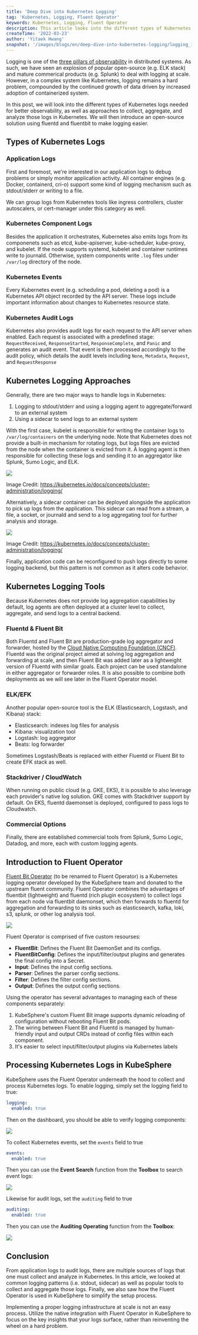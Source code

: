 ```yaml
---
title: 'Deep Dive into Kubernetes Logging'  
tag: 'Kubernetes, Logging, Fluent Operator'  
keywords: Kubernetes, Logging, Fluent Operator  
description: This article looks into the different types of Kubernetes logs needed for better observability as well as approaches to implement logging in Kubernetes.   
createTime: '2022-03-23'  
author: 'Yitaek Hwang'  
snapshot: '/images/blogs/en/deep-dive-into-kubernetes-logging/logging_1.png'
---
```


Logging is one of the [three pillars of observability](https://www.oreilly.com/library/view/distributed-systems-observability/9781492033431/ch04.html) in distributed systems. As such, we have seen an explosion of popular open-source (e.g. ELK stack) and mature commerical products (e.g. Splunk) to deal with logging at scale. However, in a complex system like Kubernetes, logging remains a hard problem, compounded by the continued growth of data driven by increased adoption of containerized system. 

In this post, we will look into the different types of Kubernetes logs needed for better observability, as well as approaches to collect, aggregate, and analyze those logs in Kubernetes. We will then introduce an open-source solution using fluentd and fluentbit to make logging easier. 

## Types of Kubernetes Logs 

### Application Logs

First and foremost, we're interested in our application logs to debug problems or simply monitor application activity. All container engines (e.g. Docker, containerd, cri-o) support some kind of logging mechanism such as stdout/stderr or writing to a file. 

We can group logs from Kubernetes tools like ingress controllers, cluster autoscalers, or cert-manager under this category as well. 

### Kubernetes Component Logs

Besides the application it orchestrates, Kubernetes also emits logs from its componenets such as etcd, kube-apiserver, kube-scheduler, kube-proxy, and kubelet. If the node supports systemd, kubelet and container runtimes write to journald. Otherwise, system components write `.log` files under `/var/log` directory of the node. 

### Kubernetes Events

Every Kubernetes event (e.g. scheduling a pod, deleting a pod) is a Kubernetes API object recorded by the API server. These logs include important information about changes to Kubernetes resource state. 

### Kubernetes Audit Logs

Kubernetes also provides audit logs for each request to the API server when enabled. Each request is associated with a predefined stage: `RequestReceived`, `ResponseStarted`, `ResponseComplete`, and `Panic` and generates an audit event. That event is then processed accordingly to the audit policy, which details the audit levels including `None`, `Metadata`, `Request`, and `RequestResponse`

## Kubernetes Logging Approaches

Generally, there are two major ways to handle logs in Kubernetes:

1. Logging to stdout/stderr and using a logging agent to aggregate/forward to an external system
2. Using a sidecar to send logs to an external system

With the first case, kubelet is responsible for writing the container logs to `/var/log/containers` on the underlying node. Note that Kubernetes does not provide a built-in mechanism for rotating logs, but logs files are evicted from the node when the container is evicted from it. A logging agent is then responsible for collecting these logs and sending it to an aggregator like Splunk, Sumo Logic, and ELK. 

![](/images/blogs/en/deep-dive-into-kubernetes-logging/logging_1.png)

Image Credit: https://kubernetes.io/docs/concepts/cluster-administration/logging/ 

Alternatively, a sidecar container can be deployed alongside the application to pick up logs from the application. This sidecar can read from a stream, a file, a socket, or journald and send to a log aggregating tool for further analysis and storage. 

![](/images/blogs/en/deep-dive-into-kubernetes-logging/logging_2.png)

Image Credit: https://kubernetes.io/docs/concepts/cluster-administration/logging/ 

Finally, application code can be reconfigured to push logs directly to some logging backend, but this pattern is not common as it alters code behavior. 

## Kubernetes Logging Tools

Because Kubernetes does not provide log aggregation capabilities by default, log agents are often deployed at a cluster level to collect, aggregate, and send logs to a central backend. 

### Fluentd & Fluent Bit

Both Fluentd and Fluent Bit are production-grade log aggregator and forwarder, hosted by the [Cloud Native Computing Foundation (CNCF)](https://cncf.io/). Fluentd was the original project aimed at solving log aggregation and forwarding at scale, and then Fluent Bit was added later as a lightweight version of Fluentd with similar goals. Each project can be used standalone in either aggregator or forwarder roles. It is also possible to combine both deployments as we will see later in the Fluent Operator model. 

### ELK/EFK

Another popular open-source tool is the ELK (Elasticsearch, Logstash, and Kibana) stack:

- Elasticsearch: indexes log files for analysis
- Kibana: visualization tool 
- Logstash: log aggregator
- Beats: log forwarder

Sometimes Logstash/Beats is replaced with either Fluentd or Fluent Bit to create EFK stack as well. 

### Stackdriver / CloudWatch

When running on public cloud (e.g. GKE, EKS), it is possible to also leverage each provider's native log solution. GKE comes with Stackdriver support by default. On EKS, fluentd daemonset is deployed, configured to pass logs to Cloudwatch. 

### Commercial Options

Finally, there are established commercial tools from Splunk, Sumo Logic, Datadog, and more, each with custom logging agents. 

## Introduction to Fluent Operator

[Fluent Bit Operator](https://github.com/fluent/fluentbit-operator) (to be renamed to Fluent Operator) is a Kubernetes logging operator developed by the KubeSphere team and donated to the upstream fluent community. Fluent Operator combines the advantages of fluentbit (lightweight) and fluentd (rich plugin ecosystem) to collect logs from each node via fluentbit daemonset, which then forwards to fluentd for aggregation and forwarding to its sinks such as elasticsearch, kafka, loki, s3, splunk, or other log analysis tool. 

![](/images/blogs/en/deep-dive-into-kubernetes-logging/logging_3.png)

Fluent Operator is comprised of five custom resourses:

- **FluentBit**: Defines the Fluent Bit DaemonSet and its configs.
- **FluentBitConfig**: Defines the input/filter/output plugins and generates the final config into a Secret.
- **Input**: Defines the input config sections.
- **Parser**: Defines the parser config sections.
- **Filter**: Defines the filter config sections.
- **Output**: Defines the output config sections.

Using the operator has several advantages to managing each of these components separately:

1. KubeSphere's custom Fluent Bit image supports dynamic reloading of configuration without rebooting Fluent Bit pods.
2. The wiring between Fluent Bit and Fluentd is managed by human-friendly input and output CRDs instead of config files within each component.
3. It's easier to select input/filter/output plugins via Kubernetes labels 

## Processing Kubernetes Logs in KubeSphere

KubeSphere uses the Fluent Operator underneath the hood to collect and process Kubernetes logs. To enable logging, simply set the logging field to true:

```yaml
logging:
  enabled: true
```

Then on the dashboard, you should be able to verify logging components:

![](/images/blogs/en/deep-dive-into-kubernetes-logging/logging_4.png)

To collect Kubernetes events, set the `events` field to true

```yaml
events:
  enabled: true
```

Then you can use the **Event Search** function from the **Toolbox** to search event logs:

![](/images/blogs/en/deep-dive-into-kubernetes-logging/logging_5.png)

Likewise for audit logs, set the `auditing` field to true

```yaml
auditing:
  enabled: true
```

Then you can use the **Auditing Operating** function from the **Toolbox**:

![](/images/blogs/en/deep-dive-into-kubernetes-logging/logging_6.png)

## Conclusion

From application logs to audit logs, there are multiple sources of logs that one must collect and analyze in Kubernetes. In this article, we looked at common logging patterns (i.e. stdout, sidecar) as well as popular tools to collect and aggregate those logs. Finally, we also saw how the Fluent Operator is used in KubeSphere to simplify the setup process. 

Implementing a proper logging infrastructure at scale is not an easy process. Utilize the native integration with Fluent Operator in KubeSphere to focus on the key insights that your logs surface, rather than reinventing the wheel on a hard problem.